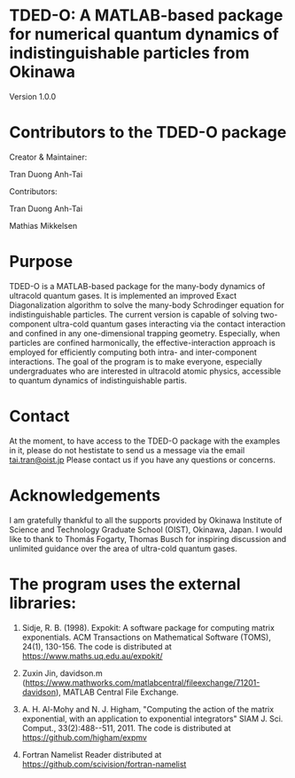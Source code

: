 # TDED-O: A MATLAB-based package for numerical quantum dynamics of indistinguishable particles from Okinawa

Version 1.0.0

# Contributors to the TDED-O package

Creator & Maintainer: 

Tran Duong Anh-Tai

Contributors: 

Tran Duong Anh-Tai

Mathias Mikkelsen

# Purpose
TDED-O is a MATLAB-based package for the many-body dynamics of ultracold quantum gases. It is implemented an improved Exact Diagonalization algorithm to solve the many-body Schrodinger equation for indistinguishable particles. The current version is capable of solving two-component ultra-cold quantum gases interacting via the contact interaction and confined in any one-dimensional trapping geometry. Especially, when particles are confined harmonically, the effective-interaction approach is employed for efficiently computing both intra- and inter-component interactions. The goal of the program is to make everyone, especially undergraduates who are interested in ultracold atomic physics, accessible to quantum dynamics of indistinguishable partis.

# Contact 
At the moment, to have access to the TDED-O package with the examples in it, please do not hestistate to send us a message via the email tai.tran@oist.jp
Please contact us if you have any questions or concerns. 

# Acknowledgements
I am gratefully thankful to all the supports provided by Okinawa Institute of Science and Technology Graduate School (OIST), Okinawa, Japan. I would like to thank to Thomás Fogarty, Thomas Busch for inspiring discussion and unlimited guidance over the area of ultra-cold quantum gases. 

# The program uses the external libraries:
1. Sidje, R. B. (1998). Expokit: A software package for computing matrix exponentials. ACM Transactions on Mathematical Software (TOMS), 24(1), 130-156. The code is distributed at https://www.maths.uq.edu.au/expokit/

2. Zuxin Jin, davidson.m (https://www.mathworks.com/matlabcentral/fileexchange/71201-davidson), MATLAB Central File Exchange.

3. A. H. Al-Mohy and N. J. Higham, "Computing the action of the matrix exponential, with an application to exponential integrators" SIAM J. Sci. Comput., 33(2):488--511, 2011. The code is distributed at https://github.com/higham/expmv

4. Fortran Namelist Reader distributed at https://github.com/scivision/fortran-namelist 

